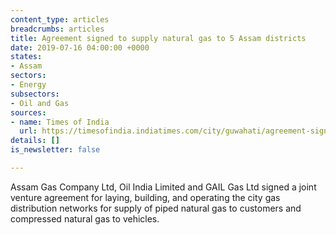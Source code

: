 ```yaml
---
content_type: articles
breadcrumbs: articles
title: Agreement signed to supply natural gas to 5 Assam districts
date: 2019-07-16 04:00:00 +0000
states:
- Assam
sectors:
- Energy
subsectors:
- Oil and Gas
sources:
- name: Times of India
  url: https://timesofindia.indiatimes.com/city/guwahati/agreement-signed-to-supply-natural-gas-to-5-assam-districts/articleshowprint/70188046.cms
details: []
is_newsletter: false

---
```

Assam Gas Company Ltd, Oil India Limited and GAIL Gas Ltd signed a joint venture agreement for laying, building, and operating the city gas distribution networks for supply of piped natural gas to customers and compressed natural gas to vehicles.
